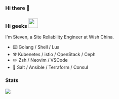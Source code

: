 ### Hi there 👋


### Hi geeks <img src="https://raw.githubusercontent.com/xpeng-wish/xpeng-wish/main/wave.gif" width="30px">
I'm Steven, a Site Reliability Engineer at Wish China.
-   :keyboard:  Golang / Shell / Lua
-   :hammer_and_pick:  Kubenetes / istio / OpenStack / Ceph 
-   :pencil2:  Zsh / Neovim / VSCode
-   :bow_and_arrow:  Salt / Ansible / Terraform / Consul

### Stats

![](https://github-profile-summary-cards.vercel.app/api/cards/profile-details?xpeng-wish=vn7n24fzkq&theme=vue)
